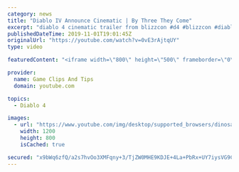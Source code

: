 ```yaml
---
category: news
title: "Diablo IV Announce Cinematic | By Three They Come"
excerpt: "diablo 4 cinematic trailer from blizzcon #d4 #blizzcon #diablo."
publishedDateTime: 2019-11-01T19:01:45Z
originalUrl: "https://youtube.com/watch?v=0vE3rAjtqUY"
type: video

featuredContent: "<iframe width=\"800\" height=\"500\" frameborder=\"0\" src=\"https://www.youtube.com/embed/0vE3rAjtqUY\" allow=\"accelerometer; autoplay; encrypted-media; gyroscope; picture-in-picture\" allowfullscreen></iframe>"

provider:
  name: Game Clips And Tips
  domain: youtube.com

topics:
  - Diablo 4

images:
  - url: "https://www.youtube.com/img/desktop/supported_browsers/dinosaur.png"
    width: 1200
    height: 800
    isCached: true

secured: "x9bWq6zfQ/a2s7hvOo3XMFqny+3/TjZW0MHE9KDJE+4La+PbRx+UY7iysVG9CX7AliurrTJegk/VcjrfS+3+SWvKQbLvhhekhKXBMcf6lIDEqNwJZYVoRabaZAxjoSovEhbZt+tLZLHwW27PNs04gyeNaPZvbh5Vf787RiE8/m+g8K4hc0kKPbOBioVZcBO/KRQFdc8ckADjqp5EPlxPA3NDGrvc+6Vf2tCDj8So68e3hE6VUj2L+0ZGnZOV6r9yaHkmt/PudiH83/9/bTkZZFP75gp1Yo1I/2zdKsjC8MOCn4dXtpTT/qqNLoH3kuUg3GFe4Zbku4SVNm75/6JAEzJMnJTDYOWwHtD2C37sJitQ2e0EL1UaIIM5/RRc+CUnWLS5M/HgbUMSjBzMIoip0Q==;mX3L6Xn9XxeF39gfktxXjA=="
---
```



